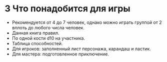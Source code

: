 # 3 Что понадобится для игры

- Рекомендуется от 4 до 7 человек, однако можно играть группой от 2 вплоть до любого числа человек.
- Данная книга правил.
- По одной кости d10 на участника.
- Таблица способностей.
- Для игроков: заполненный лист персонажа, карандаш и ластик.
- Для мастера: подготовленное приключение.